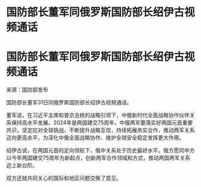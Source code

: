 # 国防部长董军同俄罗斯国防部长绍伊古视频通话

# 国防部长董军同俄罗斯国防部长绍伊古视频通话

来源：国防部发布

国防部长董军31日同俄罗斯国防部长绍伊古视频通话。

董军说，在习近平主席和普京总统的战略引领下，中俄新时代全面战略协作伙伴关系保持高水平发展。2024年是两国建交75周年，中俄两军要落实好两国元首重要共识，坚定应对全球挑战，不断提升战略互信，持续拓展务实合作，推动两军关系迈向更高水平，为深化中俄全面战略协作、维护全球安全稳定发挥更大作用。

绍伊古说，在两国元首的定向领航下，俄中关系处于历史最好水平。俄方愿同中方以今年两国建交75周年为新起点，创新两军合作领域和方式，推动两国两军关系迈上新台阶。

双方还就共同关心的国际和地区问题交换了意见。

